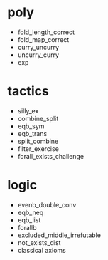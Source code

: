 # poly
- fold_length_correct
- fold_map_correct
- curry_uncurry
- uncurry_curry
- exp

# tactics
- silly_ex
- combine_split
- eqb_sym
- eqb_trans
- split_combine
- filter_exercise
- forall_exists_challenge


# logic
- evenb_double_conv
- eqb_neq
- eqb_list
- forallb
- excluded_middle_irrefutable
- not_exists_dist
- classical axioms